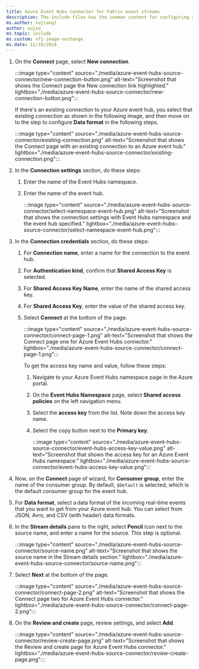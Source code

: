 ```yaml
---
title: Azure Event Hubs connector for Fabric event streams
description: The include files has the common content for configuring an Azure Event Hubs connector for Fabric event streams and Real-Time hub.
ms.author: xujiang1
author: xujxu
ms.topic: include
ms.custom: sfi-image-nochange
ms.date: 11/18/2024
---
```


1. On the **Connect** page, select **New connection**.

    :::image type="content" source="./media/azure-event-hubs-source-connector/new-connection-button.png" alt-text="Screenshot that shows the Connect page the New connection link highlighted." lightbox="./media/azure-event-hubs-source-connector/new-connection-button.png":::     

    If there's an existing connection to your Azure event hub, you select that existing connection as shown in the following image, and then move on to the step to configure **Data format** in the following steps.

    :::image type="content" source="./media/azure-event-hubs-source-connector/existing-connection.png" alt-text="Screenshot that shows the Connect page with an existing connection to an Azure event hub." lightbox="./media/azure-event-hubs-source-connector/existing-connection.png":::    
1. In the **Connection settings** section, do these steps:
    1. Enter the name of the Event Hubs namespace.
    1. Enter the name of the event hub.

        :::image type="content" source="./media/azure-event-hubs-source-connector/select-namespace-event-hub.png" alt-text="Screenshot that shows the connection settings with Event Hubs namespace and the event hub specified." lightbox="./media/azure-event-hubs-source-connector/select-namespace-event-hub.png":::
1. In the **Connection credentials** section, do these steps:
    1. For **Connection name**, enter a name for the connection to the event hub.
    1. For **Authentication kind**, confirm that **Shared Access Key** is selected.
    1. For **Shared Access Key Name**, enter the name of the shared access key.
    1. For **Shared Access Key**, enter the value of the shared access key.                  
    1. Select **Connect** at the bottom of the page.
        
        :::image type="content" source="./media/azure-event-hubs-source-connector/connect-page-1.png" alt-text="Screenshot that shows the Connect page one for Azure Event Hubs connector." lightbox="./media/azure-event-hubs-source-connector/connect-page-1.png":::

        To get the access key name and value, follow these steps: 
        1. Navigate to your Azure Event Hubs namespace page in the Azure portal.
        1. On the **Event Hubs Namespace** page, select **Shared access policies** on the left navigation menu.
        1. Select the **access key** from the list. Note down the access key name.
        1. Select the copy button next to the **Primary key**. 

            :::image type="content" source="./media/azure-event-hubs-source-connector/event-hubs-access-key-value.png" alt-text="Screenshot that shows the access key for an Azure Event Hubs namespace." lightbox="./media/azure-event-hubs-source-connector/event-hubs-access-key-value.png":::            
1. Now, on the **Connect** page of wizard, for **Consumer group**, enter the name of the consumer group. By default, `$Default` is selected, which is the default consumer group for the event hub. 
1. For **Data format**, select a data format of the incoming real-time events that you want to get from your Azure event hub. You can select from JSON, Avro, and CSV (with header) data formats.  
1. In the **Stream details** pane to the right, select **Pencil** icon next to the source name, and enter a name for the source. This step is optional. 

    :::image type="content" source="./media/azure-event-hubs-source-connector/source-name.png" alt-text="Screenshot that shows the source name in the Stream details section." lightbox="./media/azure-event-hubs-source-connector/source-name.png":::
1. Select **Next** at the bottom of the page. 
   
    :::image type="content" source="./media/azure-event-hubs-source-connector/connect-page-2.png" alt-text="Screenshot that shows the Connect page two for Azure Event Hubs connector." lightbox="./media/azure-event-hubs-source-connector/connect-page-2.png":::        
1. On the **Review and create** page, review settings, and select **Add**. 

    :::image type="content" source="./media/azure-event-hubs-source-connector/review-create-page.png" alt-text="Screenshot that shows the Review and create page for Azure Event Hubs connector." lightbox="./media/azure-event-hubs-source-connector/review-create-page.png":::        
